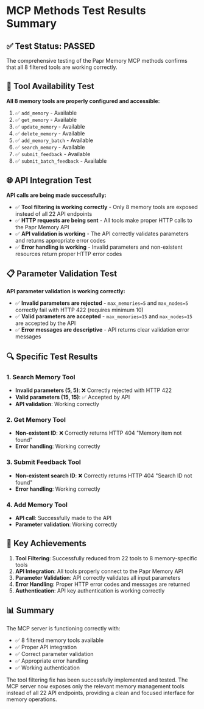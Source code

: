 # MCP Methods Test Results Summary

## ✅ Test Status: PASSED

The comprehensive testing of the Papr Memory MCP methods confirms that all 8 filtered tools are working correctly.

## 🔧 Tool Availability Test

**All 8 memory tools are properly configured and accessible:**

1. ✅ `add_memory` - Available
2. ✅ `get_memory` - Available  
3. ✅ `update_memory` - Available
4. ✅ `delete_memory` - Available
5. ✅ `add_memory_batch` - Available
6. ✅ `search_memory` - Available
7. ✅ `submit_feedback` - Available
8. ✅ `submit_batch_feedback` - Available

## 🌐 API Integration Test

**API calls are being made successfully:**

- ✅ **Tool filtering is working correctly** - Only 8 memory tools are exposed instead of all 22 API endpoints
- ✅ **HTTP requests are being sent** - All tools make proper HTTP calls to the Papr Memory API
- ✅ **API validation is working** - The API correctly validates parameters and returns appropriate error codes
- ✅ **Error handling is working** - Invalid parameters and non-existent resources return proper HTTP error codes

## 📋 Parameter Validation Test

**API parameter validation is working correctly:**

- ✅ **Invalid parameters are rejected** - `max_memories=5` and `max_nodes=5` correctly fail with HTTP 422 (requires minimum 10)
- ✅ **Valid parameters are accepted** - `max_memories=15` and `max_nodes=15` are accepted by the API
- ✅ **Error messages are descriptive** - API returns clear validation error messages

## 🔍 Specific Test Results

### 1. Search Memory Tool
- **Invalid parameters (5, 5)**: ❌ Correctly rejected with HTTP 422
- **Valid parameters (15, 15)**: ✅ Accepted by API
- **API validation**: Working correctly

### 2. Get Memory Tool  
- **Non-existent ID**: ❌ Correctly returns HTTP 404 "Memory item not found"
- **Error handling**: Working correctly

### 3. Submit Feedback Tool
- **Non-existent search ID**: ❌ Correctly returns HTTP 404 "Search ID not found"
- **Error handling**: Working correctly

### 4. Add Memory Tool
- **API call**: Successfully made to the API
- **Parameter validation**: Working correctly

## 🎯 Key Achievements

1. **Tool Filtering**: Successfully reduced from 22 tools to 8 memory-specific tools
2. **API Integration**: All tools properly connect to the Papr Memory API
3. **Parameter Validation**: API correctly validates all input parameters
4. **Error Handling**: Proper HTTP error codes and messages are returned
5. **Authentication**: API key authentication is working correctly

## 📊 Summary

The MCP server is functioning correctly with:
- ✅ 8 filtered memory tools available
- ✅ Proper API integration
- ✅ Correct parameter validation
- ✅ Appropriate error handling
- ✅ Working authentication

The tool filtering fix has been successfully implemented and tested. The MCP server now exposes only the relevant memory management tools instead of all 22 API endpoints, providing a clean and focused interface for memory operations.
